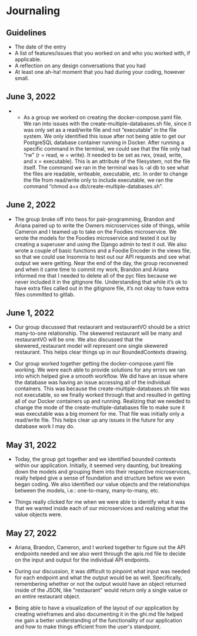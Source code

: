# Journaling

## Guidelines
* The date of the entry
* A list of features/issues that you worked on and who you worked with, if applicable.
* A reflection on any design conversations that you had
* At least one ah-ha! moment that you had during your coding, however small. 

## June 3, 2022
* * As a group we worked on creating the docker-compose.yaml file. We ran into issues with the create-multiple-databases.sh file, since it was only set as a read/write file and not “executable” in the file system. We only identified this issue after not being able to get our PostgreSQL database container running in Docker. After running a specific command in the terminal, we could see that the file only had “rw” (r = read, w = write). It needed to be set as rwx, (read, write, and x = executable). This is an attribute of the filesystem, not the file itself. The command we ran in the terminal was ls -al db to see what the files are readable, writeable, executable, etc. In order to change the file from read/write only to include executable, we ran the command “chmod a+x db/create-multiple-databases.sh”. 

## June 2, 2022
* The group broke off into twos for pair-programming, Brandon and Ariana paired up to write the Owners microservices side of things, while Cameron and I teamed up to take on the Foodies microservice. We wrote the models for the Foodies microservice and tested it out by creating a superuser and using the Django admin to test it out.  We also wrote a couple of basic functions and a Foodie Encoder in the views file, so that we could use Insomnia to test out our API requests and see what output we were getting. Near the end of the day, the group reconvened and when it came time to commit my work, Brandon and Ariana informed me that I needed to delete all of the pyc files because we never included it in the gitignore file. Understanding that while it’s ok to have extra files called out in the gitignore file, it’s not okay to have extra files committed to gitlab. 

## June 1, 2022
* Our group discussed that restaurant and restaurantVO should be a strict many-to-one relationship. The skewered restaurant will be many and restaurantVO will be one. We also discussed that the skewered_restaurant model will represent one single skewered restaurant. This helps clear things up in our BoundedContexts drawing. 

* Our group worked together getting the docker-compose.yaml file working. We were each able to provide solutions for any errors we ran into which helped give a smooth workflow. We did have an issue where the database was having an issue accessing all of the individual containers. This was because the create-multiple-databases.sh file was not executable, so we finally worked through that and resulted in getting all of our Docker containers up and running. Realizing that we needed to change the mode of the create-multiple-databases file to make sure it was executable was a big moment for me. That file was initially only a read/write file. This helps clear up any issues in the future for any database work I may do. 

## May 31, 2022
* Today, the group got together and we identified bounded contexts within our application. Initially, it seemed very daunting, but breaking down the models and grouping them into their respective microservices, really helped give a sense of foundation and structure before we even began coding. We also identified our value objects and the relationships between the models, i.e.: one-to-many, many-to-many, etc. 

* Things really clicked for me when we were able to identify what it was that we wanted inside each of our microservices and realizing what the value objects were. 


## May 27, 2022
* Ariana, Brandon, Cameron, and I worked together to figure out the API endpoints needed and we also went through the apis.md file to decide on the input and output for the individual API endpoints. 

* During our discussion, it was difficult to pinpoint what input was needed for each endpoint and what the output would be as well. Specifically, remembering whether or not the output would have an object returned inside of the JSON, like "restaurant" would return only
a single value or an entire restaurant object. 

* Being able to have a visualization of the layout of our application by creating wireframes and also documenting it in the ghi.md file helped me
gain a better understanding of the functionality of our application and how to make things efficient from the user's standpoint. 


